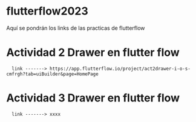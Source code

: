 # flutterflow2023
Aquí se pondrán los links de las practicas de flutterflow

# Actividad 2 Drawer en flutter flow
      link -------> https://app.flutterflow.io/project/act2drawer-i-o-s-cmfrgh?tab=uiBuilder&page=HomePage

# Actividad 3 Drawer en flutter flow
      link -------> xxxx
